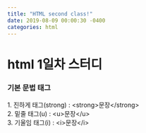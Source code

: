 ```yaml
---
title: "HTML second class!"
date: 2019-08-09 00:00:30 -0400
categories: html
---
```

<h1>html 1일차 스터디</h1>
<h3>기본 문법 태그</h3>
1. 진하게 태그(strong) : &#60strong&#62문장&#60/strong&#62<br>
2. 밑줄 태그(u) : &#60u&#62문장&#60/u&#62<br>
3. 기울임 태그(i) : &#60i&#62문장&#60/i&#62
